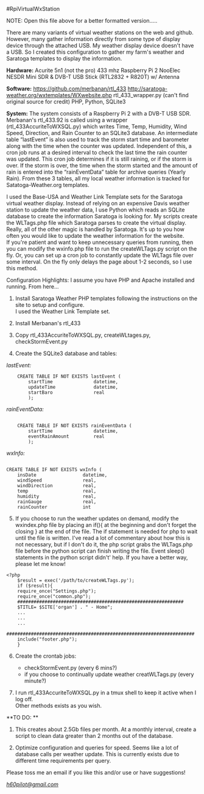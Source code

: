 ﻿#RpiVirtualWxStation

 NOTE:  Open this file above for a better formatted version.....

There are many variants of virtual weather stations on the web and github. However, many gather information
directly from some type of display device through the attached USB.  My weather display device doesn't have
a USB.  So I created this configuration to gather my farm's weather and Saratoga templates to display the information.    

**Hardware:**
Acurite 5n1 (not the pro) 433 mhz
Raspberry Pi 2
NooElec NESDR Mini SDR & DVB-T USB Stick (RTL2832 + R820T) w/ Antenna

**Software:**
https://github.com/merbanan/rtl_433
http://saratoga-weather.org/wxtemplates/WXwebsite.php
rtl_433_wrapper.py (can't find original source for credit)
PHP, Python, SQLite3

**System:**
The system consists of a Raspberry Pi 2 with a DVB-T USB SDR.  Merbanan's rtl_433.92 is called using a
wrapper (rtl_433AccuriteToWXSQL.py) which writes Time, Temp, Humidity, Wind Speed, Direction, and Rain
Counter to an SQLite3 database.  An intermediate table “lastEvent” is also used to track the storm start
time and barometer along with the time when the counter was updated.  Independent of this, a cron job
runs at a desired interval to check the last time the rain counter was updated.  This cron job determines
if it is still raining, or if the storm is over.  If the storm is over, the time when the storm started
and the amount of rain is entered into the “rainEventData” table for archive queries (Yearly Rain). From
these 3 tables, all my local weather information is tracked for Satatoga-Weather.org templates.  

I used the Base-USA and Weather Link Template sets for the Saratoga virtual weather display. Instead of
relying on an expensive Davis weather station to update the weather data, I use Python which reads an
SQLite database to create the information Saratoga is looking for.  My scripts create the WLTags.php
file which Saratoga parses to create the virtual display.  Really, all of the other magic is handled
by Saratoga.  It's up to you how often you would like to update the weather information for the website.  
If you're patient and want to keep unnecessary queries from running, then you can modify the wxinfo.php
file to run the createWLTags.py script on the fly. Or, you can set up a cron job to constantly update
the WLTags file over some interval.  On the fly only delays the page about 1-2 seconds, so I use this method.  

Configuration Highlights:
I assume you have PHP and Apache installed and running.  From here...

1. Install Saratoga Weather PHP templates following the instructions on the site to setup and configure.  
I used the Weather Link Template set.  

2. Install Merbanan's rtl_433

3. Copy  rtl_433AccuriteToWXSQL.py, createWLtages.py, checkStormEvent.py

4. Create the SQLite3 database and tables:

*lastEvent:*
```
    CREATE TABLE IF NOT EXISTS lastEvent (
        startTime               datetime,
        updateTime              datetime,
        startBaro               real
        );

```
*rainEventData:*
```

    CREATE TABLE IF NOT EXISTS rainEventData (
        startTime               datetime,
        eventRainAmount         real
        );

```
*wxInfo:*
```

CREATE TABLE IF NOT EXISTS wxInfo (
    insDate                 datetime,
    windSpeed               real,
    windDirection           real,
    temp                    real,
    humidity                real,
    rainGauge               real,
    rainCounter             int
```

5. If you choose to run the weather updates on demand, modify the wxindex.php file by placing an
if(){ at the beginning and don't forget the closing } at the end of the file.  The if statement
is needed for php to wait until the file is written. I've read a lot of commentary about how
this is not necessary, but if I don't do it, the php script grabs the WLTags.php file before
the python script can finish writing the file.  Event sleep() statements in the python script
didn't' help.  If you have a better way, please let me know!  

```
<?php
    $result = exec('/path/to/createWLTags.py');
    if ($result){
    require_once("Settings.php");
    require_once("common.php");
    #############################################################
    $TITLE= $SITE['organ'] . " - Home";
    ...
    ...
    ...
    #####################################################################
    include("footer.php");
    }

```
6. Create the crontab jobs:
   * checkStormEvent.py (every 6 mins?)
   * if you choose to continually update weather creatWLTags.py (every minute?)

7.  I run rtl_433AccuriteToWXSQL.py in a tmux shell to keep it active when I log off.  
Other methods exists as you wish.

**TO DO:  **
1.  This creates about 2.5Gb files per month.  At a monthly interval, create a script to clean data greater than 2 months out of the database.  

2.  Optimize configuration and queries for speed. Seems like a lot of database calls per weather update.  This is currently exists due to different time requirements per query.  

Please toss me an email if you like this and/or use or have suggestions!

*h60pilot@gmail.com*
